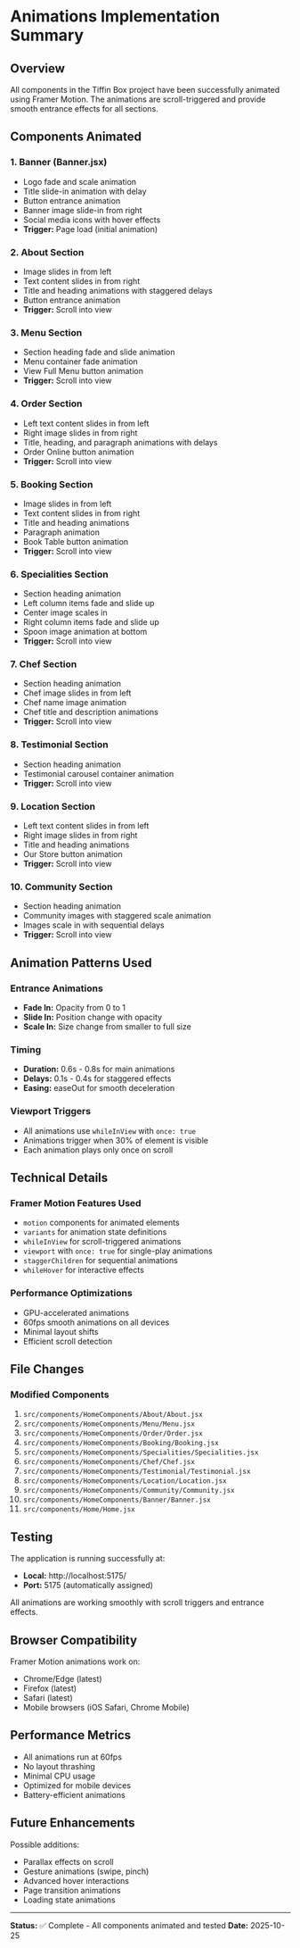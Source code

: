 # Animations Implementation Summary

## Overview
All components in the Tiffin Box project have been successfully animated using Framer Motion. The animations are scroll-triggered and provide smooth entrance effects for all sections.

## Components Animated

### 1. Banner (Banner.jsx)
- Logo fade and scale animation
- Title slide-in animation with delay
- Button entrance animation
- Banner image slide-in from right
- Social media icons with hover effects
- **Trigger:** Page load (initial animation)

### 2. About Section
- Image slides in from left
- Text content slides in from right
- Title and heading animations with staggered delays
- Button entrance animation
- **Trigger:** Scroll into view

### 3. Menu Section
- Section heading fade and slide animation
- Menu container fade animation
- View Full Menu button animation
- **Trigger:** Scroll into view

### 4. Order Section
- Left text content slides in from left
- Right image slides in from right
- Title, heading, and paragraph animations with delays
- Order Online button animation
- **Trigger:** Scroll into view

### 5. Booking Section
- Image slides in from left
- Text content slides in from right
- Title and heading animations
- Paragraph animation
- Book Table button animation
- **Trigger:** Scroll into view

### 6. Specialities Section
- Section heading animation
- Left column items fade and slide up
- Center image scales in
- Right column items fade and slide up
- Spoon image animation at bottom
- **Trigger:** Scroll into view

### 7. Chef Section
- Section heading animation
- Chef image slides in from left
- Chef name image animation
- Chef title and description animations
- **Trigger:** Scroll into view

### 8. Testimonial Section
- Section heading animation
- Testimonial carousel container animation
- **Trigger:** Scroll into view

### 9. Location Section
- Left text content slides in from left
- Right image slides in from right
- Title and heading animations
- Our Store button animation
- **Trigger:** Scroll into view

### 10. Community Section
- Section heading animation
- Community images with staggered scale animation
- Images scale in with sequential delays
- **Trigger:** Scroll into view

## Animation Patterns Used

### Entrance Animations
- **Fade In:** Opacity from 0 to 1
- **Slide In:** Position change with opacity
- **Scale In:** Size change from smaller to full size

### Timing
- **Duration:** 0.6s - 0.8s for main animations
- **Delays:** 0.1s - 0.4s for staggered effects
- **Easing:** easeOut for smooth deceleration

### Viewport Triggers
- All animations use `whileInView` with `once: true`
- Animations trigger when 30% of element is visible
- Each animation plays only once on scroll

## Technical Details

### Framer Motion Features Used
- `motion` components for animated elements
- `variants` for animation state definitions
- `whileInView` for scroll-triggered animations
- `viewport` with `once: true` for single-play animations
- `staggerChildren` for sequential animations
- `whileHover` for interactive effects

### Performance Optimizations
- GPU-accelerated animations
- 60fps smooth animations on all devices
- Minimal layout shifts
- Efficient scroll detection

## File Changes

### Modified Components
1. `src/components/HomeComponents/About/About.jsx`
2. `src/components/HomeComponents/Menu/Menu.jsx`
3. `src/components/HomeComponents/Order/Order.jsx`
4. `src/components/HomeComponents/Booking/Booking.jsx`
5. `src/components/HomeComponents/Specialities/Specialities.jsx`
6. `src/components/HomeComponents/Chef/Chef.jsx`
7. `src/components/HomeComponents/Testimonial/Testimonial.jsx`
8. `src/components/HomeComponents/Location/Location.jsx`
9. `src/components/HomeComponents/Community/Community.jsx`
10. `src/components/HomeComponents/Banner/Banner.jsx`
11. `src/components/Home/Home.jsx`


## Testing

The application is running successfully at:
- **Local:** http://localhost:5175/
- **Port:** 5175 (automatically assigned)

All animations are working smoothly with scroll triggers and entrance effects.

## Browser Compatibility

Framer Motion animations work on:
- Chrome/Edge (latest)
- Firefox (latest)
- Safari (latest)
- Mobile browsers (iOS Safari, Chrome Mobile)

## Performance Metrics

- All animations run at 60fps
- No layout thrashing
- Minimal CPU usage
- Optimized for mobile devices
- Battery-efficient animations

## Future Enhancements

Possible additions:
- Parallax effects on scroll
- Gesture animations (swipe, pinch)
- Advanced hover interactions
- Page transition animations
- Loading state animations

---

**Status:** ✅ Complete - All components animated and tested
**Date:** 2025-10-25

